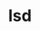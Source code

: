 ---
title: "lsd"
layout: cache
categories: [package, develop]
meta: {"versions": ["1.0.0"], "compilers": ["apple-clang@=15.0.0", "gcc@=10.2.1", "gcc@=7.5.0"], "oss": ["centos7", "ubuntu18.04", "ventura"], "platforms": ["darwin", "linux"], "targets": ["aarch64", "x86_64_v3"], "stacks": ["developer-tools", "developer-tools-darwin", "developer-tools-manylinux2014", "root"], "num_specs": 14, "num_specs_by_stack": {"root": 14, "developer-tools-darwin": 5, "developer-tools-manylinux2014": 5, "developer-tools": 4}}
spec_details: [{"hash": "2lrpbexliiuquffcmadbm56cfwjb3x5j", "compiler": "apple-clang@=15.0.0", "versions": ["1.0.0"], "os": "ventura", "platform": "darwin", "target": "aarch64", "variants": ["build_system=cargo"], "stacks": ["root", "developer-tools-darwin"], "size": "-", "tarball": "https://binaries.spack.io/develop/build_cache/darwin-ventura-aarch64/apple-clang-15.0.0/lsd-1.0.0/darwin-ventura-aarch64-apple-clang-15.0.0-lsd-1.0.0-2lrpbexliiuquffcmadbm56cfwjb3x5j.spack"}, {"hash": "ayp7pttcvhogzrigatd5d3gbgh3btt7p", "compiler": "apple-clang@=15.0.0", "versions": ["1.0.0"], "os": "ventura", "platform": "darwin", "target": "aarch64", "variants": ["build_system=cargo"], "stacks": ["root", "developer-tools-darwin"], "size": "-", "tarball": "https://binaries.spack.io/develop/build_cache/darwin-ventura-aarch64/apple-clang-15.0.0/lsd-1.0.0/darwin-ventura-aarch64-apple-clang-15.0.0-lsd-1.0.0-ayp7pttcvhogzrigatd5d3gbgh3btt7p.spack"}, {"hash": "ceqlitjhdfkecxjavr5xa2xfid6avt4f", "compiler": "apple-clang@=15.0.0", "versions": ["1.0.0"], "os": "ventura", "platform": "darwin", "target": "aarch64", "variants": ["build_system=cargo"], "stacks": ["root", "developer-tools-darwin"], "size": "-", "tarball": "https://binaries.spack.io/develop/build_cache/darwin-ventura-aarch64/apple-clang-15.0.0/lsd-1.0.0/darwin-ventura-aarch64-apple-clang-15.0.0-lsd-1.0.0-ceqlitjhdfkecxjavr5xa2xfid6avt4f.spack"}, {"hash": "i7ib6ezxaqllcpmaz5hvcsaugu2jln34", "compiler": "apple-clang@=15.0.0", "versions": ["1.0.0"], "os": "ventura", "platform": "darwin", "target": "aarch64", "variants": ["build_system=cargo"], "stacks": ["root", "developer-tools-darwin"], "size": "-", "tarball": "https://binaries.spack.io/develop/build_cache/darwin-ventura-aarch64/apple-clang-15.0.0/lsd-1.0.0/darwin-ventura-aarch64-apple-clang-15.0.0-lsd-1.0.0-i7ib6ezxaqllcpmaz5hvcsaugu2jln34.spack"}, {"hash": "utrxozf32psatdutsyb6j3gxmeyfk6ev", "compiler": "apple-clang@=15.0.0", "versions": ["1.0.0"], "os": "ventura", "platform": "darwin", "target": "aarch64", "variants": ["build_system=cargo"], "stacks": ["root", "developer-tools-darwin"], "size": "-", "tarball": "https://binaries.spack.io/develop/build_cache/darwin-ventura-aarch64/apple-clang-15.0.0/lsd-1.0.0/darwin-ventura-aarch64-apple-clang-15.0.0-lsd-1.0.0-utrxozf32psatdutsyb6j3gxmeyfk6ev.spack"}, {"hash": "lou4x4hktalb6wvor7g2wibubw77erzr", "compiler": "gcc@=10.2.1", "versions": ["1.0.0"], "os": "centos7", "platform": "linux", "target": "x86_64_v3", "variants": ["build_system=cargo"], "stacks": ["developer-tools-manylinux2014", "root"], "size": "-", "tarball": "https://binaries.spack.io/develop/build_cache/linux-centos7-x86_64_v3/gcc-10.2.1/lsd-1.0.0/linux-centos7-x86_64_v3-gcc-10.2.1-lsd-1.0.0-lou4x4hktalb6wvor7g2wibubw77erzr.spack"}, {"hash": "p6zlghpu5iza7gb53qabxz3e7qnhxrep", "compiler": "gcc@=10.2.1", "versions": ["1.0.0"], "os": "centos7", "platform": "linux", "target": "x86_64_v3", "variants": ["build_system=cargo"], "stacks": ["developer-tools-manylinux2014", "root"], "size": "-", "tarball": "https://binaries.spack.io/develop/build_cache/linux-centos7-x86_64_v3/gcc-10.2.1/lsd-1.0.0/linux-centos7-x86_64_v3-gcc-10.2.1-lsd-1.0.0-p6zlghpu5iza7gb53qabxz3e7qnhxrep.spack"}, {"hash": "qw7xoqz453lspffyfoanspsl65dxo6f2", "compiler": "gcc@=10.2.1", "versions": ["1.0.0"], "os": "centos7", "platform": "linux", "target": "x86_64_v3", "variants": ["build_system=cargo"], "stacks": ["developer-tools-manylinux2014", "root"], "size": "-", "tarball": "https://binaries.spack.io/develop/build_cache/linux-centos7-x86_64_v3/gcc-10.2.1/lsd-1.0.0/linux-centos7-x86_64_v3-gcc-10.2.1-lsd-1.0.0-qw7xoqz453lspffyfoanspsl65dxo6f2.spack"}, {"hash": "ro7chxytccznhfecgapupe5igi42zvit", "compiler": "gcc@=10.2.1", "versions": ["1.0.0"], "os": "centos7", "platform": "linux", "target": "x86_64_v3", "variants": ["build_system=cargo"], "stacks": ["developer-tools-manylinux2014", "root"], "size": "-", "tarball": "https://binaries.spack.io/develop/build_cache/linux-centos7-x86_64_v3/gcc-10.2.1/lsd-1.0.0/linux-centos7-x86_64_v3-gcc-10.2.1-lsd-1.0.0-ro7chxytccznhfecgapupe5igi42zvit.spack"}, {"hash": "vhct2azxgbs2zp4yr2ci6qv3fqwhassr", "compiler": "gcc@=10.2.1", "versions": ["1.0.0"], "os": "centos7", "platform": "linux", "target": "x86_64_v3", "variants": ["build_system=cargo"], "stacks": ["developer-tools-manylinux2014", "root"], "size": "-", "tarball": "https://binaries.spack.io/develop/build_cache/linux-centos7-x86_64_v3/gcc-10.2.1/lsd-1.0.0/linux-centos7-x86_64_v3-gcc-10.2.1-lsd-1.0.0-vhct2azxgbs2zp4yr2ci6qv3fqwhassr.spack"}, {"hash": "grsqilaqfpxnlsjixvlecoc5irjh4l4n", "compiler": "gcc@=7.5.0", "versions": ["1.0.0"], "os": "ubuntu18.04", "platform": "linux", "target": "x86_64_v3", "variants": ["build_system=cargo"], "stacks": ["root", "developer-tools"], "size": "-", "tarball": "https://binaries.spack.io/develop/build_cache/linux-ubuntu18.04-x86_64_v3/gcc-7.5.0/lsd-1.0.0/linux-ubuntu18.04-x86_64_v3-gcc-7.5.0-lsd-1.0.0-grsqilaqfpxnlsjixvlecoc5irjh4l4n.spack"}, {"hash": "letmmg6v4cfhnp4jlumrzhp67noazjzu", "compiler": "gcc@=7.5.0", "versions": ["1.0.0"], "os": "ubuntu18.04", "platform": "linux", "target": "x86_64_v3", "variants": ["build_system=cargo"], "stacks": ["root", "developer-tools"], "size": "-", "tarball": "https://binaries.spack.io/develop/build_cache/linux-ubuntu18.04-x86_64_v3/gcc-7.5.0/lsd-1.0.0/linux-ubuntu18.04-x86_64_v3-gcc-7.5.0-lsd-1.0.0-letmmg6v4cfhnp4jlumrzhp67noazjzu.spack"}, {"hash": "tmrf63bpyqmdecsumhqf66bl2mnuzcvs", "compiler": "gcc@=7.5.0", "versions": ["1.0.0"], "os": "ubuntu18.04", "platform": "linux", "target": "x86_64_v3", "variants": ["build_system=cargo"], "stacks": ["root", "developer-tools"], "size": "-", "tarball": "https://binaries.spack.io/develop/build_cache/linux-ubuntu18.04-x86_64_v3/gcc-7.5.0/lsd-1.0.0/linux-ubuntu18.04-x86_64_v3-gcc-7.5.0-lsd-1.0.0-tmrf63bpyqmdecsumhqf66bl2mnuzcvs.spack"}, {"hash": "ubm5536mb47qpeusvhcppfcz2gwysm6s", "compiler": "gcc@=7.5.0", "versions": ["1.0.0"], "os": "ubuntu18.04", "platform": "linux", "target": "x86_64_v3", "variants": ["build_system=cargo"], "stacks": ["root", "developer-tools"], "size": "-", "tarball": "https://binaries.spack.io/develop/build_cache/linux-ubuntu18.04-x86_64_v3/gcc-7.5.0/lsd-1.0.0/linux-ubuntu18.04-x86_64_v3-gcc-7.5.0-lsd-1.0.0-ubm5536mb47qpeusvhcppfcz2gwysm6s.spack"}]
---